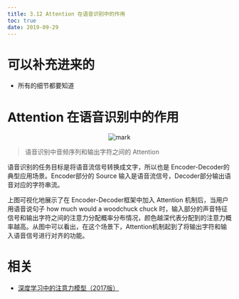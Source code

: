 ```yaml
---
title: 3.12 Attention 在语音识别中的作用
toc: true
date: 2019-09-29
---
```

# 可以补充进来的

- 所有的细节都要知道

# Attention 在语音识别中的作用


<center>

![mark](http://images.iterate.site/blog/image/20190927/7c64r7cM7smI.png?imageslim)

</center>

> 语音识别中音频序列和输出字符之间的 Attention

语音识别的任务目标是将语音流信号转换成文字，所以也是 Encoder-Decoder的典型应用场景。Encoder部分的 Source 输入是语音流信号，Decoder部分输出语音对应的字符串流。

上图可视化地展示了在 Encoder-Decoder框架中加入 Attention 机制后，当用户用语音说句子
how much would a woodchuck chuck
时，输入部分的声音特征信号和输出字符之间的注意力分配概率分布情况，颜色越深代表分配到的注意力概率越高。从图中可以看出，在这个场景下，Attention机制起到了将输出字符和输入语音信号进行对齐的功能。


# 相关

- [深度学习中的注意力模型（2017版）](https://zhuanlan.zhihu.com/p/37601161)

